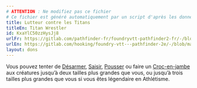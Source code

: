 ```yaml
---
# ATTENTION : Ne modifiez pas ce fichier
# Ce fichier est généré automatiquement par un script d'après les données du module Foundry VTT officiel et de sa traduction
title: Lutteur contre les Titans
titleEn: Titan Wrestler
id: KxaYlC50zzHysJj8
urlFr: https://gitlab.com/pathfinder-fr/foundryvtt-pathfinder2-fr/-/blob/master/data/feats/KxaYlC50zzHysJj8.htm
urlEn: https://gitlab.com/hooking/foundry-vtt---pathfinder-2e/-/blob/master/packs/data/feats.db/titan-wrestler.json
layout: dons
---
```

Vous pouvez tenter de [Désarmer](../actions/désarmer.md), [Saisir](../actions/saisir.md), [Pousser](../actions/pousser.md) ou faire un [Croc-en-jambe](../actions/croc-en-jambe.md) aux créatures jusqu’à deux tailles plus grandes que vous, ou jusqu’à trois tailles plus grandes que vous si vous êtes légendaire en Athlétisme.
